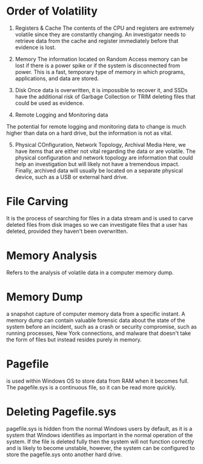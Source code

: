 # Order of Volatility

1. Registers & Cache
The contents of the CPU and registers are extremely volatile since they are constantly changing. An investigator needs to retrieve data from the cache and register immediately before that evidence is lost. 

2. Memory
The information located on Random Access memory can be lost if there is a power spike or if the system is disconnected from power. This is a fast, temporary type of memory in which programs, applications, and data are stored.

3. Disk
Once data is overwritten, it is impossible to recover it, and SSDs have the additional risk of Garbage Collection or TRIM deleting files that could be used as evidence.

4. Remote Logging and Monitoring data

The potential for remote logging and  monitoring data to change is much higher than data on a hard drive, but the information is not as vital. 

5. Physical COnfiguration, Network Topology, Archival Media
Here, we have items that are either not vital regarding the data or are volatile. The physical configuration and network topology are information that could help an investigation but will likely not have a tremendous impact. Finally, archived data will usually be located on a separate physical device, such as a USB or external hard drive.


# File Carving
It is the process of searching for files in a data stream and is used to carve deleted files from disk images so we can investigate files that a user has deleted, provided they haven't been overwritten. 


# Memory Analysis
Refers to the analysis of volatile data in a computer memory dump. 

# Memory Dump
a snapshot capture of computer memory data from a specific instant. A memory dump can contain valuable forensic data about the state of the system before an incident, such as a crash or security compromise, such as running processes, New York connections, and malware that doesn't take the form of files but instead resides purely in memory. 

# Pagefile
is used within Windows OS to store data from RAM when it becomes full. The pagefile.sys is a continuous file, so it can be read more quickly.

# Deleting Pagefile.sys
pagefile.sys is hidden from the normal Windows users by default, as it is a system that Windows identifies as important in the normal operation of the system. If the file is deleted fully then the system will not function correctly and is likely to become unstable, however, the system can be configured to store the pagefile.sys onto another hard drive. 
